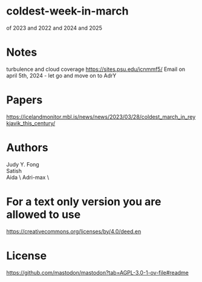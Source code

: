 # coldest-week-in-march
of 2023 and 2022 and 2024 and 2025

# Notes
turbulence and cloud coverage
https://sites.psu.edu/icnmmf5/
Email on april 5th, 2024 - let go and move on to AdrY

# Papers
https://icelandmonitor.mbl.is/news/news/2023/03/28/coldest_march_in_reykjavik_this_century/

# Authors

Judy Y. Fong \
Satish \
Aida \ 
Adri-max \ 

# For a text only version you are allowed to use
https://creativecommons.org/licenses/by/4.0/deed.en

# License
https://github.com/mastodon/mastodon?tab=AGPL-3.0-1-ov-file#readme
